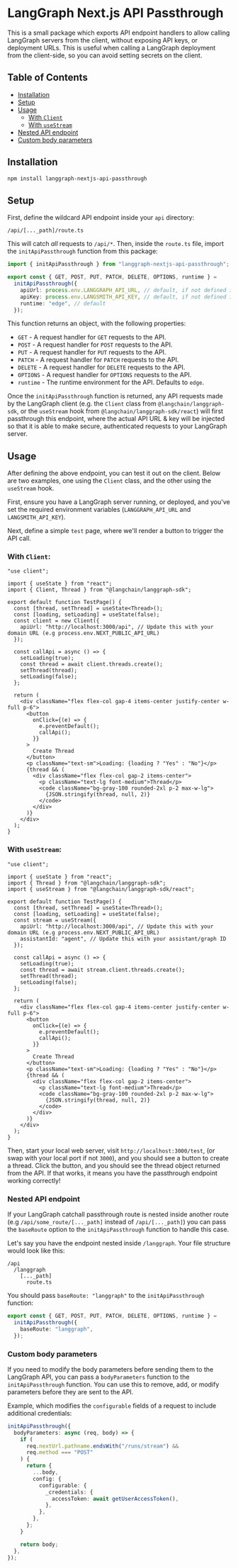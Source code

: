 # LangGraph Next.js API Passthrough

This is a small package which exports API endpoint handlers to allow calling LangGraph servers from the client, without exposing API keys, or deployment URLs. This is useful when calling a LangGraph deployment from the client-side, so you can avoid setting secrets on the client.

## Table of Contents

- [Installation](#installation)
- [Setup](#setup)
- [Usage](#usage)
  - [With `Client`](#with-client)
  - [With `useStream`](#with-usestream)
- [Nested API endpoint](#nested-api-endpoint)
- [Custom body parameters](#custom-body-parameters)

## Installation

```bash
npm install langgraph-nextjs-api-passthrough
```

## Setup

First, define the wildcard API endpoint inside your `api` directory:

`/api/[..._path]/route.ts`

This will catch _all_ requests to `/api/*`. Then, inside the `route.ts` file, import the `initApiPassthrough` function from this package:

```typescript route.ts
import { initApiPassthrough } from "langgraph-nextjs-api-passthrough";

export const { GET, POST, PUT, PATCH, DELETE, OPTIONS, runtime } =
  initApiPassthrough({
    apiUrl: process.env.LANGGRAPH_API_URL, // default, if not defined it will attempt to read process.env.LANGGRAPH_API_URL
    apiKey: process.env.LANGSMITH_API_KEY, // default, if not defined it will attempt to read process.env.LANGSMITH_API_KEY
    runtime: "edge", // default
  });
```

This function returns an object, with the following properties:

- `GET` - A request handler for `GET` requests to the API.
- `POST` - A request handler for `POST` requests to the API.
- `PUT` - A request handler for `PUT` requests to the API.
- `PATCH` - A request handler for `PATCH` requests to the API.
- `DELETE` - A request handler for `DELETE` requests to the API.
- `OPTIONS` - A request handler for `OPTIONS` requests to the API.
- `runtime` - The runtime environment for the API. Defaults to `edge`.

Once the `initApiPassthrough` function is returned, any API requests made by the LangGraph client (e.g. the `Client` class from `@langchain/langgraph-sdk`, or the `useStream` hook from `@langchain/langgraph-sdk/react`) will first passthrough this endpoint, where the actual API URL & key will be injected so that it is able to make secure, authenticated requests to your LangGraph server.

## Usage

After defining the above endpoint, you can test it out on the client. Below are two examples, one using the `Client` class, and the other using the `useStream` hook.

First, ensure you have a LangGraph server running, or deployed, and you've set the required environment variables (`LANGGRAPH_API_URL` and `LANGSMITH_API_KEY`).

Next, define a simple `test` page, where we'll render a button to trigger the API call.

### With `Client`:

```tsx test/page.tsx
"use client";

import { useState } from "react";
import { Client, Thread } from "@langchain/langgraph-sdk";

export default function TestPage() {
  const [thread, setThread] = useState<Thread>();
  const [loading, setLoading] = useState(false);
  const client = new Client({
    apiUrl: "http://localhost:3000/api", // Update this with your domain URL (e.g process.env.NEXT_PUBLIC_API_URL)
  });

  const callApi = async () => {
    setLoading(true);
    const thread = await client.threads.create();
    setThread(thread);
    setLoading(false);
  };

  return (
    <div className="flex flex-col gap-4 items-center justify-center w-full p-6">
      <button
        onClick={(e) => {
          e.preventDefault();
          callApi();
        }}
      >
        Create Thread
      </button>
      <p className="text-sm">Loading: {loading ? "Yes" : "No"}</p>
      {thread && (
        <div className="flex flex-col gap-2 items-center">
          <p className="text-lg font-medium">Thread</p>
          <code className="bg-gray-100 rounded-2xl p-2 max-w-lg">
            {JSON.stringify(thread, null, 2)}
          </code>
        </div>
      )}
    </div>
  );
}
```

### With `useStream`:

```tsx test/page.tsx
"use client";

import { useState } from "react";
import { Thread } from "@langchain/langgraph-sdk";
import { useStream } from "@langchain/langgraph-sdk/react";

export default function TestPage() {
  const [thread, setThread] = useState<Thread>();
  const [loading, setLoading] = useState(false);
  const stream = useStream({
    apiUrl: "http://localhost:3000/api", // Update this with your domain URL (e.g process.env.NEXT_PUBLIC_API_URL)
    assistantId: "agent", // Update this with your assistant/graph ID
  });

  const callApi = async () => {
    setLoading(true);
    const thread = await stream.client.threads.create();
    setThread(thread);
    setLoading(false);
  };

  return (
    <div className="flex flex-col gap-4 items-center justify-center w-full p-6">
      <button
        onClick={(e) => {
          e.preventDefault();
          callApi();
        }}
      >
        Create Thread
      </button>
      <p className="text-sm">Loading: {loading ? "Yes" : "No"}</p>
      {thread && (
        <div className="flex flex-col gap-2 items-center">
          <p className="text-lg font-medium">Thread</p>
          <code className="bg-gray-100 rounded-2xl p-2 max-w-lg">
            {JSON.stringify(thread, null, 2)}
          </code>
        </div>
      )}
    </div>
  );
}
```

Then, start your local web server, visit `http://localhost:3000/test`, (or swap with your local port if not `3000`), and you should see a button to create a thread. Click the button, and you should see the thread object returned from the API. If that works, it means you have the passthrough endpoint working correctly!

### Nested API endpoint

If your LangGraph catchall passthrough route is nested inside another route (e.g `/api/some_route/[..._path]` instead of `/api/[..._path]`) you can pass the `baseRoute` option to the `initApiPassthrough` function to handle this case.

Let's say you have the endpoint nested inside `/langgraph`. Your file structure would look like this:

```
/api
  /langgraph
    [..._path]
      route.ts
```

You should pass `baseRoute: "langgraph"` to the `initApiPassthrough` function:

```typescript
export const { GET, POST, PUT, PATCH, DELETE, OPTIONS, runtime } =
  initApiPassthrough({
    baseRoute: "langgraph",
  });
```

### Custom body parameters

If you need to modify the body parameters before sending them to the LangGraph API, you can pass a `bodyParameters` function to the `initApiPassthrough` function. You can use this to remove, add, or modify parameters before they are sent to the API.

Example, which modifies the `configurable` fields of a request to include additional credentials:

```typescript
initApiPassthrough({
  bodyParameters: async (req, body) => {
    if (
      req.nextUrl.pathname.endsWith("/runs/stream") &&
      req.method === "POST"
    ) {
      return {
        ...body,
        config: {
          configurable: {
            _credentials: {
              accessToken: await getUserAccessToken(),
            },
          },
        },
      };
    }

    return body;
  },
});
```
